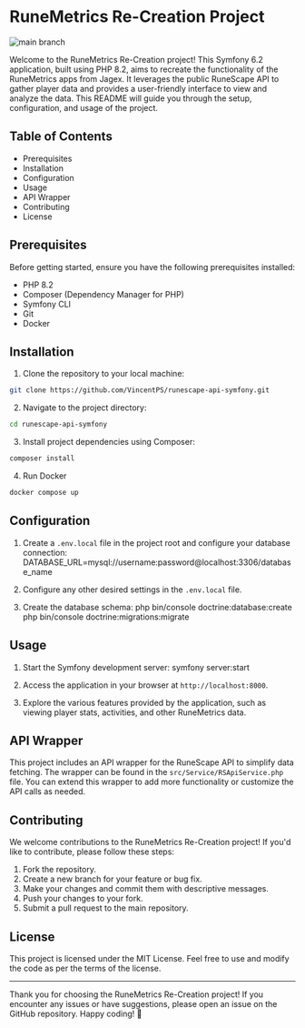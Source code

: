 # RuneMetrics Re-Creation Project

![main branch](https://github.com/VincentPS/runescape-api-symfony/actions/workflows/lintAndTests.yml/badge.svg)

Welcome to the RuneMetrics Re-Creation project! This Symfony 6.2 application, built using PHP 8.2, aims to recreate the functionality of the RuneMetrics apps from Jagex. It leverages the public RuneScape API to gather player data and provides a user-friendly interface to view and analyze the data. This README will guide you through the setup, configuration, and usage of the project.

## Table of Contents

- Prerequisites
- Installation
- Configuration
- Usage
- API Wrapper
- Contributing
- License

## Prerequisites

Before getting started, ensure you have the following prerequisites installed:

- PHP 8.2
- Composer (Dependency Manager for PHP)
- Symfony CLI
- Git
- Docker

## Installation

1. Clone the repository to your local machine:
```bash
git clone https://github.com/VincentPS/runescape-api-symfony.git
```

2. Navigate to the project directory:
```bash
cd runescape-api-symfony
```

3. Install project dependencies using Composer:
```bash
composer install
```

4. Run Docker
```bash
docker compose up
```

## Configuration

1. Create a `.env.local` file in the project root and configure your database connection:
   DATABASE_URL=mysql://username:password@localhost:3306/database_name

2. Configure any other desired settings in the `.env.local` file.

4. Create the database schema:
   php bin/console doctrine:database:create
   php bin/console doctrine:migrations:migrate

## Usage

1. Start the Symfony development server:
   symfony server:start

2. Access the application in your browser at `http://localhost:8000`.

3. Explore the various features provided by the application, such as viewing player stats, activities, and other RuneMetrics data.

## API Wrapper

This project includes an API wrapper for the RuneScape API to simplify data fetching. The wrapper can be found in the `src/Service/RSApiService.php` file. You can extend this wrapper to add more functionality or customize the API calls as needed.

## Contributing

We welcome contributions to the RuneMetrics Re-Creation project! If you'd like to contribute, please follow these steps:

1. Fork the repository.
2. Create a new branch for your feature or bug fix.
3. Make your changes and commit them with descriptive messages.
4. Push your changes to your fork.
5. Submit a pull request to the main repository.

## License

This project is licensed under the MIT License. Feel free to use and modify the code as per the terms of the license.

---

Thank you for choosing the RuneMetrics Re-Creation project! If you encounter any issues or have suggestions, please open an issue on the GitHub repository. Happy coding! 🚀

